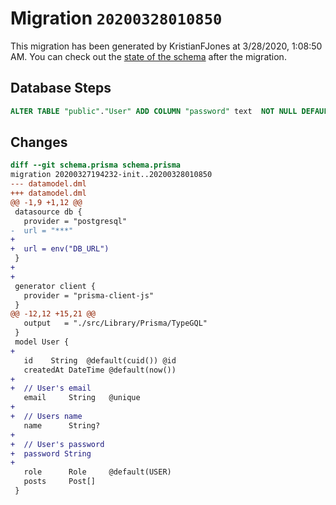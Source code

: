 # Migration `20200328010850`

This migration has been generated by KristianFJones at 3/28/2020, 1:08:50 AM.
You can check out the [state of the schema](./schema.prisma) after the migration.

## Database Steps

```sql
ALTER TABLE "public"."User" ADD COLUMN "password" text  NOT NULL DEFAULT '';
```

## Changes

```diff
diff --git schema.prisma schema.prisma
migration 20200327194232-init..20200328010850
--- datamodel.dml
+++ datamodel.dml
@@ -1,9 +1,12 @@
 datasource db {
   provider = "postgresql"
-  url = "***"
+
+  url = env("DB_URL")
 }
+
+
 generator client {
   provider = "prisma-client-js"
 }
@@ -12,12 +15,21 @@
   output   = "./src/Library/Prisma/TypeGQL"
 }
 model User {
+
   id    String  @default(cuid()) @id
   createdAt DateTime @default(now())
+  
+  // User's email
   email     String   @unique
+  
+  // Users name
   name      String?
+
+  // User's password
+  password String
+
   role      Role     @default(USER)
   posts     Post[]
 }
```


